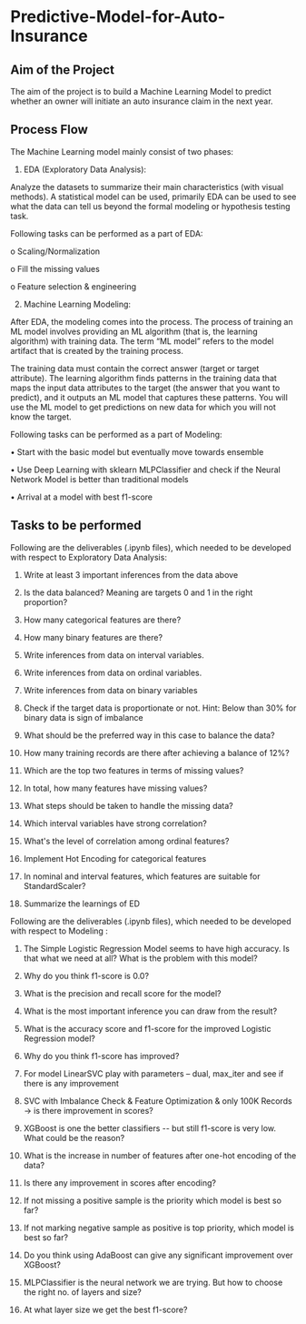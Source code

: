 # Predictive-Model-for-Auto-Insurance
## Aim of the Project
The aim of the project is to build a Machine Learning Model to predict whether an owner will initiate an auto insurance claim in the next year.

## Process Flow
The Machine Learning model mainly consist of two phases:

1. EDA (Exploratory Data Analysis):

Analyze the datasets to summarize their main characteristics (with visual methods). A statistical model can be used, primarily EDA can be used to see what the data can tell us beyond the formal modeling or hypothesis testing task.

Following tasks can be performed as a part of EDA:

o Scaling/Normalization

o Fill the missing values

o Feature selection & engineering

2. Machine Learning Modeling:

After EDA, the modeling comes into the process. The process of training an ML model involves providing an ML algorithm (that is, the learning algorithm) with training data. The term “ML model” refers to the model artifact that is created by the training process.

The training data must contain the correct answer (target or target attribute). The learning algorithm finds patterns in the training data that maps the input data attributes to the target (the answer that you want to predict), and it outputs an ML model that captures these patterns.
You will use the ML model to get predictions on new data for which you will not know the target.

Following tasks can be performed as a part of Modeling:

• Start with the basic model but eventually move towards ensemble

• Use Deep Learning with sklearn MLPClassifier and check if the Neural Network Model is better than traditional models

• Arrival at a model with best f1-score

## Tasks to be performed

Following are the deliverables (.ipynb files), which needed to be developed with respect to Exploratory Data Analysis:

1. Write at least 3 important inferences from the data above

2. Is the data balanced? Meaning are targets 0 and 1 in the right proportion?

3. How many categorical features are there?

4. How many binary features are there?

5. Write inferences from data on interval variables.

6. Write inferences from data on ordinal variables.

7. Write inferences from data on binary variables

8. Check if the target data is proportionate or not. Hint: Below than 30% for binary data is sign of imbalance

9. What should be the preferred way in this case to balance the data?

10. How many training records are there after achieving a balance of 12%?

11. Which are the top two features in terms of missing values?

12. In total, how many features have missing values?

13. What steps should be taken to handle the missing data?

14. Which interval variables have strong correlation?

15. What's the level of correlation among ordinal features?

16. Implement Hot Encoding for categorical features

17. In nominal and interval features, which features are suitable for StandardScaler?

18. Summarize the learnings of ED

Following are the deliverables (.ipynb files), which needed to be developed with respect to Modeling :

1. The Simple Logistic Regression Model seems to have high accuracy. Is that what we need at all? What is the problem with this model?

2. Why do you think f1-score is 0.0?

3. What is the precision and recall score for the model?

4. What is the most important inference you can draw from the result?

5. What is the accuracy score and f1-score for the improved Logistic Regression model?

6. Why do you think f1-score has improved?

7. For model LinearSVC play with parameters – dual, max_iter and see if there is any improvement

8. SVC with Imbalance Check & Feature Optimization & only 100K Records → is there improvement in scores?

9. XGBoost is one the better classifiers -- but still f1-score is very low. What could be the reason?

10. What is the increase in number of features after one-hot encoding of the data?

11. Is there any improvement in scores after encoding?

12. If not missing a positive sample is the priority which model is best so far?

13. If not marking negative sample as positive is top priority, which model is best so far?

14. Do you think using AdaBoost can give any significant improvement over XGBoost?

15. MLPClassifier is the neural network we are trying. But how to choose the right no. of layers and size?

16. At what layer size we get the best f1-score?
